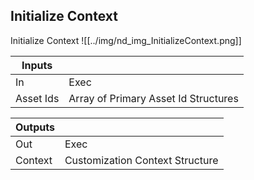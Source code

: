 ## Initialize Context
Initialize Context
![[../img/nd_img_InitializeContext.png]]

|Inputs||
|--|--|
| In | Exec |
| Asset Ids | Array of Primary Asset Id Structures |

|Outputs||
|--|--|
| Out | Exec |
| Context | Customization Context Structure |
